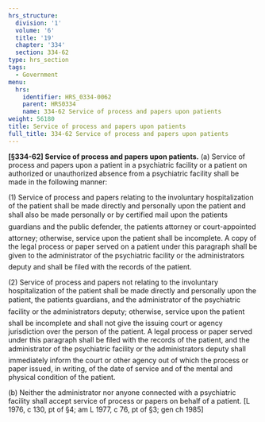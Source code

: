 ```yaml
---
hrs_structure:
  division: '1'
  volume: '6'
  title: '19'
  chapter: '334'
  section: 334-62
type: hrs_section
tags:
  - Government
menu:
  hrs:
    identifier: HRS_0334-0062
    parent: HRS0334
    name: 334-62 Service of process and papers upon patients
weight: 56180
title: Service of process and papers upon patients
full_title: 334-62 Service of process and papers upon patients
---
```

**[§334-62] Service of process and papers upon patients.** (a) Service of process and papers upon a patient in a psychiatric facility or a patient on authorized or unauthorized absence from a psychiatric facility shall be made in the following manner:

(1) Service of process and papers relating to the involuntary hospitalization of the patient shall be made directly and personally upon the patient and shall also be made personally or by certified mail upon the patients guardians and the public defender, the patients attorney or court-appointed attorney; otherwise, service upon the patient shall be incomplete. A copy of the legal process or paper served on a patient under this paragraph shall be given to the administrator of the psychiatric facility or the administrators deputy and shall be filed with the records of the patient.

(2) Service of process and papers not relating to the involuntary hospitalization of the patient shall be made directly and personally upon the patient, the patients guardians, and the administrator of the psychiatric facility or the administrators deputy; otherwise, service upon the patient shall be incomplete and shall not give the issuing court or agency jurisdiction over the person of the patient. A legal process or paper served under this paragraph shall be filed with the records of the patient, and the administrator of the psychiatric facility or the administrators deputy shall immediately inform the court or other agency out of which the process or paper issued, in writing, of the date of service and of the mental and physical condition of the patient.

(b) Neither the administrator nor anyone connected with a psychiatric facility shall accept service of process or papers on behalf of a patient. [L 1976, c 130, pt of §4; am L 1977, c 76, pt of §3; gen ch 1985]